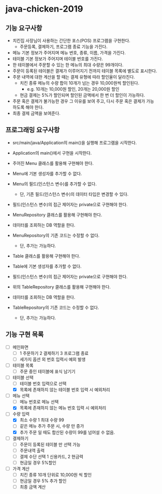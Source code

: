 # java-chicken-2019

## 기능 요구사항
- 치킨집 사장님이 사용하는 간단한 포스(POS) 프로그램을 구현한다.   
    - 주문등록, 결제하기, 프로그램 종료 기능을 가진다.
- 메뉴 기본 정보가 주어지며 메뉴 번호, 종류, 이름, 가격을 가진다.
- 테이블 기본 정보가 주어지며 테이블 번호를 가진다.
- 한 테이블에서 주문할 수 있는 한 메뉴의 최대 수량은 99개이다.
- 주문이 등록된 테이블은 결제가 이루어지기 전까지 테이블 목록에 별도로 표시한다.
- 주문 내역에 대한 계산을 할 때는 결제 유형에 따라 할인율이 달라진다.
    - 치킨 종류 메뉴의 수량 합이 10개가 넘는 경우 10,000원씩 할인된다.
        - e.g. 10개는 10,000원 할인, 20개는 20,000원 할인
    - 현금 결제는 5%가 할인되며 할인된 금액에서 한 번 더 할인이 가능하다.
- 주문 혹은 결제가 불가능한 경우 그 이유를 보여 주고, 다시 주문 혹은 결제가 가능하도록 해야 한다. 
- 최종 결제 금액을 보여준다.


## 프로그래밍 요구사항
- src/main/java/Application의 main()을 실행해 프로그램을 시작한다. 
- Application의 main()에서 구현을 시작한다.
- 주어진 Menu 클래스를 활용해 구현해야 한다. 
- Menu에 기본 생성자를 추가할 수 없다. 
- Menu의 필드(인스턴스 변수)를 추가할 수 없다.
    - 단, 기존 필드(인스턴스 변수)의 데이터 타입은 변경할 수 있다. 
- 필드(인스턴스 변수)의 접근 제어자는 private으로 구현해야 한다.

- MenuRepository 클래스를 활용해 구현해야 한다. 
- 데이터를 조회하는 DB 역할을 한다. 
- MenuRepository의 기존 코드는 수정할 수 없다.
    - 단, 추가는 가능하다.
    
- Table 클래스를 활용해 구현해야 한다.
- Table에 기본 생성자를 추가할 수 없다.
- 필드(인스턴스 변수)의 접근 제어자는 private으로 구현해야 한다.

- 위의 TableRepository 클래스를 활용해 구현해야 한다. 
- 데이터를 조회하는 DB 역할을 한다. 
- TableRepository의 기존 코드는 수정할 수 없다.
    - 단, 추가는 가능하다.
    
    
## 기능 구현 목록
- [ ] 메인화면
    - [ ] 1 주문하기 2 결제하기 3 프로그램 종료
    - [ ] 세가지 옵션 외 번호 입력시 예외 발생
- [ ] 테이블 목록
    - [ ] 주문 중인 테이블에 표식 남기기
- [ ] 테이블 선택
    - [ ] 테이블 번호 입력으로 선택
    - [x] 목록에 존재하지 않는 테이블 번호 입력 시 예외처리
- [ ] 메뉴 선택
    - [ ] 메뉴 번호로 메뉴 선택
    - [x] 목록에 존재하지 않는 메뉴 번호 입력 시 예외처리
- [ ] 수량 입력
    - [x] 최소 수량 1 최대 수량 99
    - [ ] 같은 메뉴 추가 주문 시, 수량 만 증가
    - [x] 추가 주문 일 때도 합산된 수량이 99를 넘어설 수 없음.
- [ ] 결제하기
    - [ ] 주문이 등록된 테이블 만 선택 가능
    - [ ] 주문내역 출력
    - [ ] 결제 수단 선택 1 신용카드, 2 현금력
    - [ ] 현금일 경우 5%할인
- [ ] 가격 계산 
    - [ ] 치킨 종류 10개 단위로 10,000원 씩 할인
    - [ ] 현금일 경우 5% 추가 할인
    - [ ] 최종 금액 계산
